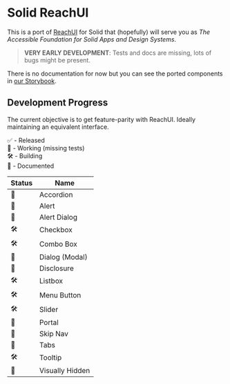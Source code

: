 # Solid ReachUI

This is a port of [ReachUI](https://reach.tech) for Solid that (hopefully) will serve you as _The Accessible Foundation for Solid Apps and Design Systems_.

> **VERY EARLY DEVELOPMENT**: Tests and docs are missing, lots of bugs might be present.

There is no documentation for now but you can see the ported components in [our Storybook](https://pablo-abc.github.io/solid-reach).

## Development Progress

The current objective is to get feature-parity with ReachUI. Ideally maintaining an equivalent interface.

✅ - Released<br/>
💪 - Working (missing tests)<br/>
🛠 - Building<br/>
📝 - Documented<br/>

| Status | Name            |
|--------|-----------------|
| 💪     | Accordion       |
| 💪     | Alert           |
| 💪     | Alert Dialog    |
| 🛠      | Checkbox        |
| 🛠      | Combo Box       |
| 💪     | Dialog (Modal)  |
| 💪     | Disclosure      |
| 🛠      | Listbox         |
| 🛠      | Menu Button     |
| 🛠      | Slider          |
| 💪     | Portal          |
| 💪     | Skip Nav        |
| 💪      | Tabs            |
| 🛠      | Tooltip         |
| 💪     | Visually Hidden |
